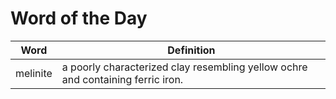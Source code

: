 # Word of the Day

|Word|Definition|
|---|---|
|melinite|a poorly characterized clay resembling yellow ochre and containing ferric iron.|